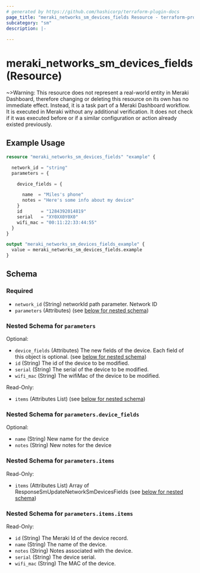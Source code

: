 ```yaml
---
# generated by https://github.com/hashicorp/terraform-plugin-docs
page_title: "meraki_networks_sm_devices_fields Resource - terraform-provider-meraki"
subcategory: "sm"
description: |-
  
---
```


# meraki_networks_sm_devices_fields (Resource)





~>Warning: This resource does not represent a real-world entity in Meraki Dashboard, therefore changing or deleting this resource on its own has no immediate effect. Instead, it is a task part of a Meraki Dashboard workflow. It is executed in Meraki without any additional verification. It does not check if it was executed before or if a similar configuration or action 
already existed previously.


## Example Usage

```terraform
resource "meraki_networks_sm_devices_fields" "example" {

  network_id = "string"
  parameters = {

    device_fields = {

      name  = "Miles's phone"
      notes = "Here's some info about my device"
    }
    id       = "1284392014819"
    serial   = "XY0XX0Y0X0"
    wifi_mac = "00:11:22:33:44:55"
  }
}

output "meraki_networks_sm_devices_fields_example" {
  value = meraki_networks_sm_devices_fields.example
}
```

<!-- schema generated by tfplugindocs -->
## Schema

### Required

- `network_id` (String) networkId path parameter. Network ID
- `parameters` (Attributes) (see [below for nested schema](#nestedatt--parameters))

<a id="nestedatt--parameters"></a>
### Nested Schema for `parameters`

Optional:

- `device_fields` (Attributes) The new fields of the device. Each field of this object is optional. (see [below for nested schema](#nestedatt--parameters--device_fields))
- `id` (String) The id of the device to be modified.
- `serial` (String) The serial of the device to be modified.
- `wifi_mac` (String) The wifiMac of the device to be modified.

Read-Only:

- `items` (Attributes List) (see [below for nested schema](#nestedatt--parameters--items))

<a id="nestedatt--parameters--device_fields"></a>
### Nested Schema for `parameters.device_fields`

Optional:

- `name` (String) New name for the device
- `notes` (String) New notes for the device


<a id="nestedatt--parameters--items"></a>
### Nested Schema for `parameters.items`

Read-Only:

- `items` (Attributes List) Array of ResponseSmUpdateNetworkSmDevicesFields (see [below for nested schema](#nestedatt--parameters--items--items))

<a id="nestedatt--parameters--items--items"></a>
### Nested Schema for `parameters.items.items`

Read-Only:

- `id` (String) The Meraki Id of the device record.
- `name` (String) The name of the device.
- `notes` (String) Notes associated with the device.
- `serial` (String) The device serial.
- `wifi_mac` (String) The MAC of the device.
